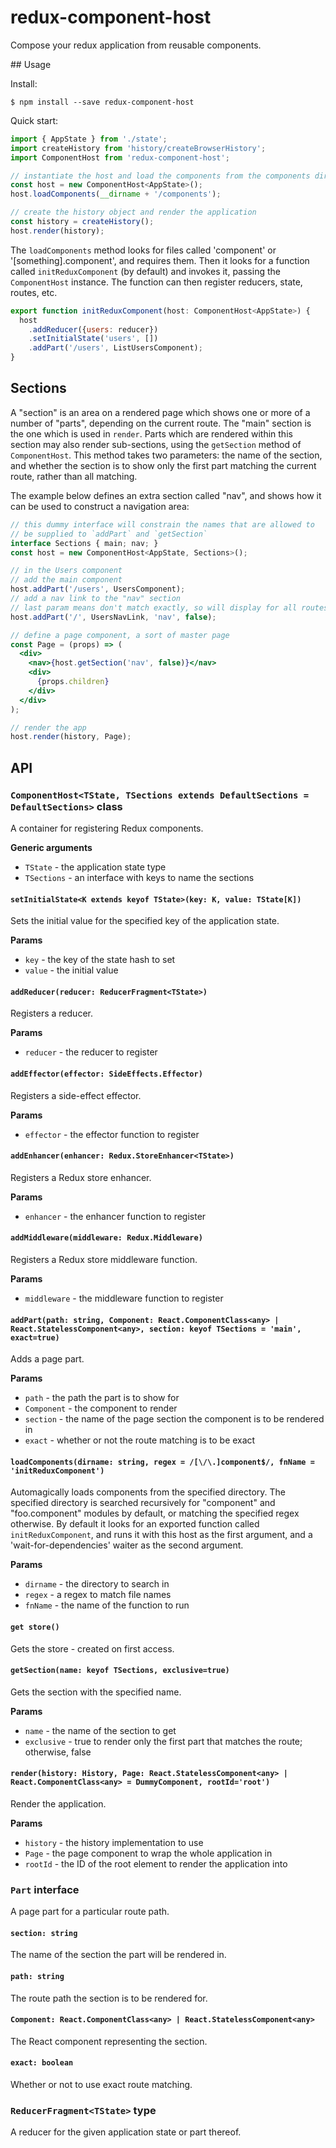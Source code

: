 # redux-component-host

Compose your redux application from reusable components.

## Usage

Install:

```
$ npm install --save redux-component-host
```

Quick start:

```js
import { AppState } from './state';
import createHistory from 'history/createBrowserHistory';
import ComponentHost from 'redux-component-host';

// instantiate the host and load the components from the components dir
const host = new ComponentHost<AppState>();
host.loadComponents(__dirname + '/components');

// create the history object and render the application
const history = createHistory();
host.render(history);
```

The `loadComponents` method looks for files called 'component' or '[something].component', and requires them.  Then it looks for a function called `initReduxComponent` (by default) and invokes it, passing the `ComponentHost` instance.  The function can then register reducers, state, routes, etc.

```js
export function initReduxComponent(host: ComponentHost<AppState>) {
  host
    .addReducer({users: reducer})
    .setInitialState('users', [])
    .addPart('/users', ListUsersComponent);
}
```

## Sections

A "section" is an area on a rendered page which shows one or more of a number of "parts", depending on the current route.  The "main" section is the one which is used in `render`.  Parts which are rendered within this section may also render sub-sections, using the `getSection` method of `ComponentHost`.  This method takes two parameters: the name of the section, and whether the section is to show only the first part matching the current route, rather than all matching.

The example below defines an extra section called "nav", and shows how it can be used to construct a navigation area:

```jsx
// this dummy interface will constrain the names that are allowed to
// be supplied to `addPart` and `getSection`
interface Sections { main; nav; }
const host = new ComponentHost<AppState, Sections>();

// in the Users component
// add the main component
host.addPart('/users', UsersComponent);
// add a nav link to the "nav" section
// last param means don't match exactly, so will display for all routes
host.addPart('/', UsersNavLink, 'nav', false);

// define a page component, a sort of master page
const Page = (props) => (
  <div>
    <nav>{host.getSection('nav', false)}</nav>
    <div>
      {props.children}
    </div>
  </div>
);

// render the app
host.render(history, Page);
```

## API

### `ComponentHost<TState, TSections extends DefaultSections = DefaultSections>` class

A container for registering Redux components.

**Generic arguments**

- `TState` - the application state type
- `TSections` - an interface with keys to name the sections

#### `setInitialState<K extends keyof TState>(key: K, value: TState[K])`

Sets the initial value for the specified key of the application state.

**Params**

- `key` - the key of the state hash to set
- `value` - the initial value

#### `addReducer(reducer: ReducerFragment<TState>)`

Registers a reducer.

**Params**

- `reducer` - the reducer to register

#### `addEffector(effector: SideEffects.Effector)`

Registers a side-effect effector.

**Params**

- `effector` - the effector function to register


#### `addEnhancer(enhancer: Redux.StoreEnhancer<TState>)`

Registers a Redux store enhancer.

**Params**

- `enhancer` - the enhancer function to register


#### `addMiddleware(middleware: Redux.Middleware)`

Registers a Redux store middleware function.

**Params**

- `middleware` - the middleware function to register


#### `addPart(path: string, Component: React.ComponentClass<any> | React.StatelessComponent<any>, section: keyof TSections = 'main', exact=true)`

Adds a page part.

**Params**

* `path` - the path the part is to show for
* `Component` - the component to render
* `section` - the name of the page section the component is to be rendered in
* `exact` - whether or not the route matching is to be exact

#### `loadComponents(dirname: string, regex = /[\/\.]component$/, fnName = 'initReduxComponent')`

Automagically loads components from the specified directory.  The specified directory is searched recursively for "component" and "foo.component" modules by default, or matching the specified regex otherwise.  By default it looks for an exported function called `initReduxComponent`, and runs it with this host as the first argument, and a 'wait-for-dependencies' waiter as the second argument.

**Params**

* `dirname` - the directory to search in
* `regex` - a regex to match file names
* `fnName` - the name of the function to run

#### `get store()`

Gets the store - created on first access.

#### `getSection(name: keyof TSections, exclusive=true)`

Gets the section with the specified name.

**Params**

* `name` - the name of the section to get
* `exclusive` - true to render only the first part that matches the route; otherwise, false


#### `render(history: History, Page: React.StatelessComponent<any> | React.ComponentClass<any> = DummyComponent, rootId='root')`

Render the application.

**Params**

* `history` - the history implementation to use
* `Page` - the page component to wrap the whole application in
* `rootId` - the ID of the root element to render the application into


### `Part` interface

A page part for a particular route path.

#### `section: string`

The name of the section the part will be rendered in.

#### `path: string`

The route path the section is to be rendered for.

#### `Component: React.ComponentClass<any> | React.StatelessComponent<any>`

The React component representing the section.

#### `exact: boolean`

Whether or not to use exact route matching.


### `ReducerFragment<TState>` type

A reducer for the given application state or part thereof.
